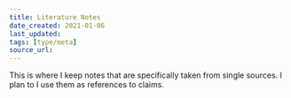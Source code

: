 ```yaml
---
title: Literature Notes
date_created: 2021-01-06
last_updated:
tags: [type/meta]
source_url:
---
```


This is where I keep notes that are specifically taken from single sources. I plan to I use them as references to claims.